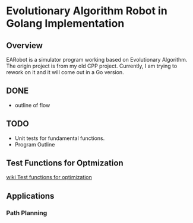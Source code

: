 # Evolutionary Algorithm Robot in Golang Implementation

## Overview
EARobot is a simulator program working based on Evolutionary Algorithm. The origin project is from my old CPP project. Currently, I am trying to rework on it and it will come out in a Go version.

## DONE
- outline of flow


## TODO

- Unit tests for fundamental functions.
- Program Outline

## Test Functions for Optmization

[wiki Test functions for optimization](https://en.wikipedia.org/wiki/Test_functions_for_optimization)

## Applications

### Path Planning

